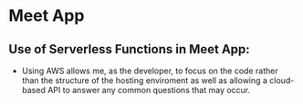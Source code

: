 # Meet App
## Use of Serverless Functions in Meet App:
- Using AWS allows me, as the developer, to focus on the code rather than the structure of the hosting enviroment as well as allowing a cloud-based API to answer any common questions that may occur. 
